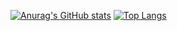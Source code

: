 [![Anurag's GitHub stats](https://github-readme-stats.vercel.app/api?username=codedude404&show_icons=true&theme=radical)](https://github.com/anuraghazra/github-readme-stats)
[![Top Langs](https://github-readme-stats.vercel.app/api/top-langs/?username=codedude404&layout=compact&theme=radical)](https://github.com/anuraghazra/github-readme-stats)
